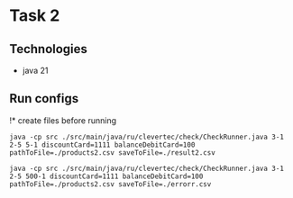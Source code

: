 # Task 2

## Technologies
- java 21

## Run configs
!* create files before running
```
java -cp src ./src/main/java/ru/clevertec/check/CheckRunner.java 3-1 2-5 5-1 discountCard=1111 balanceDebitCard=100 pathToFile=./products2.csv saveToFile=./result2.csv
```
```
java -cp src ./src/main/java/ru/clevertec/check/CheckRunner.java 3-1 2-5 500-1 discountCard=1111 balanceDebitCard=100 pathToFile=./products2.csv saveToFile=./errorr.csv
```
